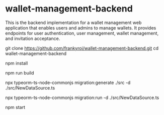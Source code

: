 # wallet-management-backend

This is the backend implementation for a wallet management web application that enables users and admins to manage wallets. It provides endpoints for user authentication, user management, wallet management, and invitation acceptance.

git clone https://github.com/frankyroi/wallet-management-backend.git
cd wallet-management-backend

npm install

npm run build

npx typeorm-ts-node-commonjs migration:generate ./src -d ./src/NewDataSource.ts

npx typeorm-ts-node-commonjs migration:run -d ./src/NewDataSource.ts

npm start


